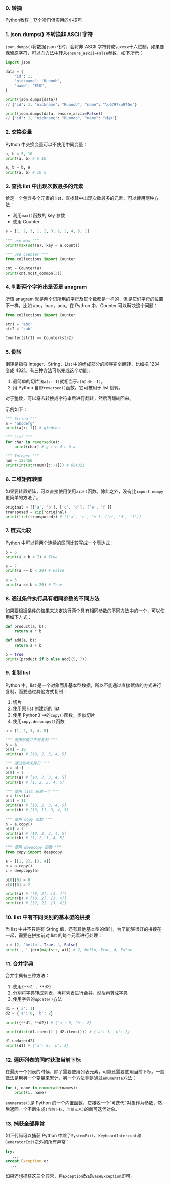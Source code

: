 ### 0. 转摘

[Python教程：17个冷门但实用的小技巧](https://zhuanlan.zhihu.com/p/42171409)

### 1. json.dumps() 不转换非 ASCII 字符

`json.dumps()`将数据 json 化时，会将非 ASCII 字符转成`\uxxxx`十六进制，如果要保留原字符，可以向方法中转入`ensure_ascii=False`参数，如下所示：

```Python
import json

data = {
    'id': 1,
    'nickname': 'Runoob',
    'name': '林非',
}

print(json.dumps(data))
// {"id": 1, "nickname": "Runoob", "name": "\u6797\u975e"}

print(json.dumps(data, ensure_ascii=False))
// {"id": 1, "nickname": "Runoob", "name": "林非"}
```

### 2. 交换变量

Python 中交换变量可以不使用中间变量：

```Python
a, b = 5, 10
print(a, b) # 5 10

a, b = b, a
print(a, b) # 10 5
```

### 3. 查找 list 中出现次数最多的元素

给定一个包含多个元素的 list，查找其中出现次数最多的元素，可以使用两种方法：

* 利用`max()`函数的 key 参数
* 使用 Counter

```Python
a = [1, 2, 3, 1, 2, 3, 2, 2, 4, 5, 1]

""" use max """
print(max(set(a), key = a.count))

""" use Counter """
from collections import Counter

cnt = Counter(a)
print(cnt.most_common(3))
```

### 4. 判断两个字符串是否是 anagram

所谓 anagram 就是两个词所用的字母及其个数都是一样的，但是它们字母的位置不一样，比如 abc，bac，acb。在 Python 中，Counter 可以解决这个问题：

```Python
from collections import Counter

str1 = 'abc'
str2 = 'cab'

Counter(str1) == Counter(str2)
```

### 5. 倒转

倒转是指将 Integer、String、List 中的组成部分的顺序完全翻转，比如把 1234 变成 4321。有三种方法可以完成这个功能：

1. 最简单的切片法`a[::-1]`就相当于`a[尾:头:-1]`。
2. 用 Python 自带`reversed()`函数，它可被用于 list 倒转。

对于整数，可以将去转换成字符串后进行翻转，然后再翻转回来。

示例如下：

```Python
""" String """
a = 'abcdefg'
print(a[::-1]) # gfedcba

""" List """
for char in reversed(a):
    print(char) # g f e d c b a

""" Integer """
num = 123456
print(int(str(num)[::-1])) # 654321
```

### 6. 二维矩阵转置

如果要转置矩阵，可以直接使用使用`zip()`函数。除此之外，没有比`import numpy`更简单的方法了。

```Python
original = [['a', 'b'], ['c', 'd'], ['e', 'f']]
transposed = zip(*original)
print(list(transposed)) # [('a', 'c', 'e'), ('b', 'd', 'f')]
```

### 7. 链式比较

Python 中可以将两个连续的区间比较写成一个表达式：

```Python
b = 6
print(4 < b < 7) # True

a = 7
print(a == b < 20) # False

a = 6
print(a == b < 20) # True
```

### 8. 通过条件执行具有相同参数的不同方法

如果要根据条件的结果来决定执行两个具有相同参数的不同方法中的一个，可以使用如下方式：

```Python
def product(a, b):
    return a * b

def add(a, b):
    return a + b

b = True
print((product if b else add)(5, 7))
```

### 9. 复制 list

Python 中，list 是一个对象而非基本型数据，所以不能通过直接赋值的方式进行复制，而要通过其他方式复制：

1. 切片
2. 使用原 list 创建新的 list
3. 使用 Python3 中的`copy()`函数，类似切片
4. 使用`copy.deepcopy()`函数

```Python
a = [1, 2, 3, 4, 5]

""" 直接赋值并不是复制 """
b = a
b[0] = 10
print(a) # [10, 2, 3, 4, 5]

""" 通过切片来拷贝 """
b = a[:]
b[0] = 1
print(a) # [10, 2, 3, 4, 5]
print(b) # [1, 2, 3, 4, 5]

""" 使用 list 新建一个 """
b = list(a)
b[1] = 11
print(a) # [10, 2, 3, 4, 5]
print(b) # [10, 11, 3, 4, 5]

""" 使用 copy 函数 """
b = a.copy()
b[0] = 1
print(a) # [10, 2, 3, 4, 5]
print(b) # [1, 2, 3, 4, 5]

""" 使用 deepcopy 函数 """
from copy import deepcopy

a = [[1, 2], [3, 4]]
b = a.copy()
c = deepcopy(a)

b[0][0] = 0
c[0][0] = 2

print(a) # [[0, 2], [3, 4]]
print(b) # [[0, 2], [3, 4]]
print(c) # [[2, 2], [3, 4]]
```

### 10. list 中有不同类别的基本型的拼接

当 list 中并不只是有 String 值，还有其他基本型的值时，为了能够很好的拼接在一起，需要在拼接前对 list 的每个元素进行处理：

```Python
a = [2, 'hello', True, 4, False]
print(', '.join(map(str, a))) # 2, hello, True, 4, False
```

### 11. 合并字典

合并字典有三种方法：

1. 使用`{**d1 , **d2}`
2. 分别将字典转成列表，再将列表进行合并，然后再转成字典
3. 使用字典的`update()`方法

```Python
d1 = {'a': 1}
d2 = {'a': 0, 'b': 2}

print({**d1, **d2}) # {'a': 0, 'b': 2}

print(dict(d1.items() | d2.items())) # {'a': 1, 'b': 2}

d1.update(d2)
print(d1) # {'a': 0, 'b': 2}
```

### 12. 遍历列表的同时获取当前下标

在遍历一个列表的时候，除了需要使用列表元素，可能还需要使用当前下标。一般做法是用另一个变量来累计，另一个方法则是通过`enumerate`方法：

```Python
for i, name in enumerate(names):
    print(i, name)
```

`enumerate()`是 Python 的一个内置函数，它接收一个“可迭代”对象作为参数，然后返回一个不断生成`(当前下标, 当前元素)`的新可迭代对象。

### 13. 捕获全部异常

如下代码可以捕获 Python 中除了`SystemExit`、`KeyboardInterrupt`和`GeneratorExit`之外的所有异常：

```Python
try:
   ...
except Exception e:
  ...
```

如果还想捕获这三个异常，将`Exception`改成`BaseException`即可。


